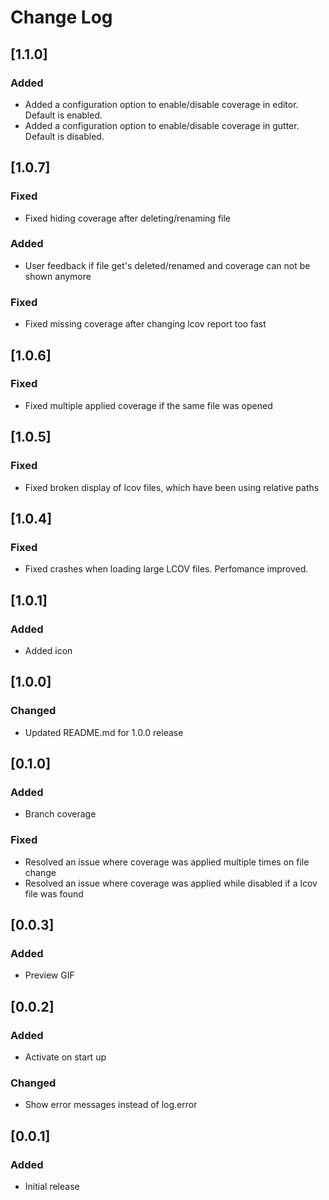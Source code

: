 # Change Log

## [1.1.0]

### Added
  - Added a configuration option to enable/disable coverage in editor. Default is enabled.
  - Added a configuration option to enable/disable coverage in gutter. Default is disabled.

## [1.0.7]

### Fixed
- Fixed hiding coverage after deleting/renaming file

### Added
- User feedback if file get's deleted/renamed and coverage can not be shown anymore

### Fixed
- Fixed missing coverage after changing lcov report too fast

## [1.0.6]

### Fixed
- Fixed multiple applied coverage if the same file was opened

## [1.0.5]

### Fixed
- Fixed broken display of lcov files, which have been using relative paths

## [1.0.4]

### Fixed
- Fixed crashes when loading large LCOV files. Perfomance improved.

## [1.0.1]

### Added
- Added icon

## [1.0.0]

### Changed
- Updated README.md for 1.0.0 release

## [0.1.0]

### Added
- Branch coverage

### Fixed
- Resolved an issue where coverage was applied multiple times on file change
- Resolved an issue where coverage was applied while disabled if a lcov file was found

## [0.0.3]

### Added
- Preview GIF

## [0.0.2]

### Added
- Activate on start up

### Changed
- Show error messages instead of log.error

## [0.0.1]

### Added
- Initial release